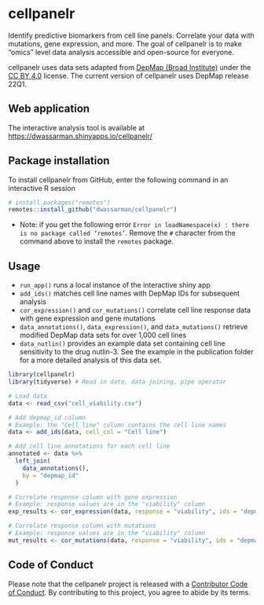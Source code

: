 
<!-- README.md is generated from README.Rmd. Please edit that file -->

# cellpanelr

<!-- badges: start -->
<!-- badges: end -->

Identify predictive biomarkers from cell line panels. Correlate your
data with mutations, gene expression, and more. The goal of cellpanelr
is to make “omics” level data analysis accessible and open-source for
everyone.

cellpanelr uses data sets adapted from [DepMap (Broad
Institute)](https://depmap.org/portal/) under the [CC BY
4.0](https://creativecommons.org/licenses/by/4.0/) license. The current
version of cellpanelr uses DepMap release 22Q1.

## Web application

The interactive analysis tool is available at
<https://dwassarman.shinyapps.io/cellpanelr/>

## Package installation

To install cellpanelr from GitHub, enter the following command in an
interactive R session

``` r
# install.packages("remotes")
remotes::install_github("dwassarman/cellpanelr")
```

- Note: if you get the following error
  `Error in loadNamespace(x) : there is no package called ‘remotes’`.
  Remove the `#` character from the command above to install the
  `remotes` package.

## Usage

- `run_app()` runs a local instance of the interactive shiny app
- `add_ids()` matches cell line names with DepMap IDs for subsequent
  analysis
- `cor_expression()` and `cor_mutations()` correlate cell line response
  data with gene expression and gene mutations
- `data_annotations()`, `data_expression()`, and `data_mutations()`
  retrieve modified DepMap data sets for over 1,000 cell lines
- `data_nutlin()` provides an example data set containing cell line
  sensitivity to the drug nutlin-3. See the example in the publication
  folder for a more detailed analysis of this data set.

``` r
library(cellpanelr)
library(tidyverse) # Read in data, data joining, pipe operator

# Load data
data <- read_csv("cell_viability.csv")

# Add depmap_id column
# Example: the "Cell line" column contains the cell line names
data <- add_ids(data, cell_col = "Cell line")

# Add cell line annotations for each cell line
annotated <- data %>%
  left_join(
    data_annotations(),
    by = "depmap_id"
  )

# Correlate response column with gene expression
# Example: response values are in the "viability" column
exp_results <- cor_expression(data, response = "viability", ids = "depmap_ids")

# Correlate response column with mutations
# Example: response values are in the "viability" column
mut_results <- cor_mutations(data, response = "viability", ids = "depmap_ids")
```

## Code of Conduct

Please note that the cellpanelr project is released with a [Contributor
Code of
Conduct](https://contributor-covenant.org/version/2/0/CODE_OF_CONDUCT.html).
By contributing to this project, you agree to abide by its terms.
